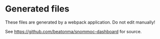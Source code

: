 # Generated files

These files are generated by a webpack application. Do not edit manually!

See https://github.com/beatonma/snommoc-dashboard for source.
